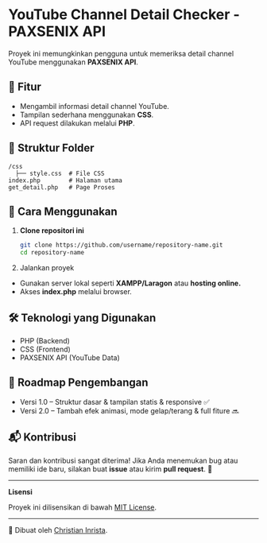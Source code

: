 # YouTube Channel Detail Checker - PAXSENIX API  

Proyek ini memungkinkan pengguna untuk memeriksa detail channel YouTube menggunakan **PAXSENIX API**.  

## 📌 Fitur  
- Mengambil informasi detail channel YouTube.  
- Tampilan sederhana menggunakan **CSS**.  
- API request dilakukan melalui **PHP**.  

## 📂 Struktur Folder
```
/css  
  ├── style.css  # File CSS
index.php        # Halaman utama
get_detail.php   # Page Proses
```

## 🔧 Cara Menggunakan  
1. **Clone repositori ini**  
   ```sh
   git clone https://github.com/username/repository-name.git
   cd repository-name

2. Jalankan proyek
- Gunakan server lokal seperti **XAMPP/Laragon** atau **hosting online.**
- Akses **index.php** melalui browser.

## 🛠️ Teknologi yang Digunakan
- PHP (Backend)
- CSS (Frontend)
- PAXSENIX API (YouTube Data)

## 📌 Roadmap Pengembangan
- Versi 1.0 – Struktur dasar & tampilan statis & responsive ✅
- Versi 2.0 – Tambah efek animasi, mode gelap/terang & full fiture 🔜

## 📬 Kontribusi
Saran dan kontribusi sangat diterima! Jika Anda menemukan bug atau memiliki ide baru, silakan buat **issue** atau kirim **pull request**. 🙌

---

**Lisensi**

Proyek ini dilisensikan di bawah [MIT License](LICENSE).

---

🚀 Dibuat oleh [Christian Inrista](https://www.linkedin.com/in/christianinrista).
